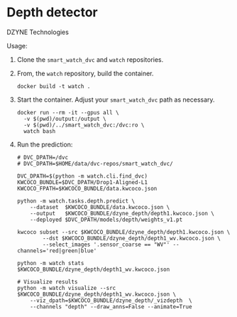 
# Depth detector

DZYNE Technologies

Usage:

1. Clone the `smart_watch_dvc` and `watch` repositories.
2. From, the `watch` repository, build the container.

   ```
   docker build -t watch .
   ```
   
3. Start the container.  Adjust your `smart_watch_dvc` path as necessary.

   ```
   docker run --rm -it --gpus all \
     -v $(pwd)/output:/output \
     -v $(pwd)/../smart_watch_dvc:/dvc:ro \
     watch bash
   ```

4. Run the prediction:
    ```
    # DVC_DPATH=/dvc
    # DVC_DPATH=$HOME/data/dvc-repos/smart_watch_dvc/

    DVC_DPATH=$(python -m watch.cli.find_dvc)
    KWCOCO_BUNDLE=$DVC_DPATH/Drop1-Aligned-L1
    KWCOCO_FPATH=$KWCOCO_BUNDLE/data.kwcoco.json

    python -m watch.tasks.depth.predict \
        --dataset  $KWCOCO_BUNDLE/data.kwcoco.json \
        --output   $KWCOCO_BUNDLE/dzyne_depth/depth1.kwcoco.json \
        --deployed $DVC_DPATH/models/depth/weights_v1.pt

    kwcoco subset --src $KWCOCO_BUNDLE/dzyne_depth/depth1.kwcoco.json \
            --dst $KWCOCO_BUNDLE/dzyne_depth/depth1_wv.kwcoco.json \
            --select_images '.sensor_coarse == "WV"' --channels='red|green|blue'

    python -m watch stats $KWCOCO_BUNDLE/dzyne_depth/depth1_wv.kwcoco.json

    # Visualize results
    python -m watch visualize --src $KWCOCO_BUNDLE/dzyne_depth/depth1_wv.kwcoco.json \
        --viz_dpath=$KWCOCO_BUNDLE/dzyne_depth/_vizdepth  \
        --channels "depth" --draw_anns=False --animate=True
    ```
